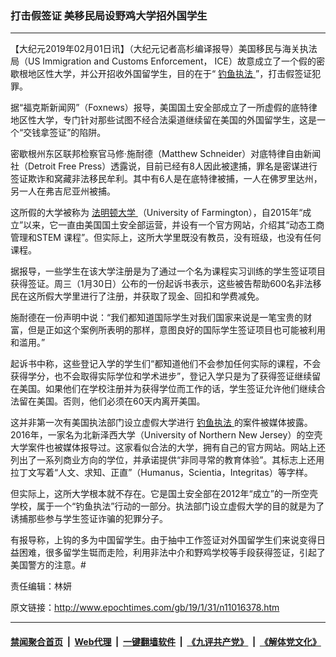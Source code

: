 ### 打击假签证 美移民局设野鸡大学招外国学生
------------------------

<p>
 【大纪元2019年02月01日讯】（大纪元记者高杉编译报导）美国移民与海关执法局（US Immigration and Customs Enforcement， ICE）故意成立了一个假的密歇根地区性大学，并公开招收外国留学生，目的在于“
 <a href="http://www.epochtimes.com/gb/tag/%E9%92%93%E9%B1%BC%E6%89%A7%E6%B3%95.html">
  钓鱼执法
 </a>
 ”，打击假签证犯罪。
</p>
<p>
 据“福克斯新闻网”（Foxnews）报导，美国国土安全部成立了一所虚假的底特律地区性大学，专门针对那些试图不经合法渠道继续留在美国的外国留学生，这是一个“交钱拿签证”的陷阱。
</p>
<p>
 密歇根州东区联邦检察官马修‧施耐德（Matthew Schneider）对底特律自由新闻社（Detroit Free Press）透露说，目前已经有8人因此被逮捕，罪名是密谋进行签证欺诈和窝藏非法移民牟利。其中有6人是在底特律被捕，一人在佛罗里达州，另一人在弗吉尼亚州被捕。
</p>
<p>
 这所假的大学被称为
 <a href="http://www.epochtimes.com/gb/tag/%E6%B3%95%E6%98%8E%E9%A1%BF%E5%A4%A7%E5%AD%A6.html">
  法明顿大学
 </a>
 （University of Farmington），自2015年“成立”以来，它一直由美国国土安全部运营，并设有一个官方网站，介绍其“动态工商管理和STEM 课程”。但实际上，这所大学里既没有教员，没有班级，也没有任何课程。
</p>
<p>
 据报导，一些学生在该大学注册是为了通过一个名为课程实习训练的学生签证项目获得签证。周三（1月30日）公布的一份起诉书表示，这些被告帮助600名非法移民在这所假大学里进行了注册，并获取了现金、回扣和学费减免。
</p>
<p>
 施耐德在一份声明中说：“我们都知道国际学生对我们国家来说是一笔宝贵的财富，但是正如这个案例所表明的那样，意图良好的国际学生签证项目也可能被利用和滥用。”
</p>
<p>
 起诉书中称，这些登记入学的学生们“都知道他们不会参加任何实际的课程，不会获得学分，也不会取得实际学位和学术进步”，登记入学只是为了获得签证继续留在美国。如果他们在学校注册并为获得学位而工作的话，学生签证允许他们继续合法留在美国。否则，他们必须在60天内离开美国。
</p>
<p>
 这并非第一次有美国执法部门设立虚假大学进行
 <a href="http://www.epochtimes.com/gb/tag/%E9%92%93%E9%B1%BC%E6%89%A7%E6%B3%95.html">
  钓鱼执法
 </a>
 的案件被媒体披露。2016年，一家名为北新泽西大学（University of Northern New Jersey）的空壳大学案件也被媒体报导过。这家看似合法的大学，拥有自己的官方网站。网站上还列出了一系列商业方向的学位，并承诺提供“非同寻常的教育体验”。其标志上还用拉丁文写着“人文、求知、正直”（Humanus，Scientia，Integritas）等字样。
</p>
<p>
 但实际上，这所大学根本就不存在。它是国土安全部在2012年“成立”的一所空壳学校，属于一个“钓鱼执法”行动的一部分。执法部门设立虚假大学的目的就是为了诱捕那些参与学生签证诈骗的犯罪分子。
</p>
<p>
 有报导称，上钩的多为中国留学生。由于抽中工作签证对外国留学生们来说变得日益困难，很多留学生铤而走险，利用非法中介和野鸡学校等手段获得签证，引起了美国警方的注意。#
</p>
<p>
 责任编辑：林妍
</p>
<p>
 <audio controls="controls" data-mce-fragment="1" style="display: none;">
 </audio>
</p>
<p>
 <audio controls="controls" style="display: none;">
 </audio>
</p>

原文链接：http://www.epochtimes.com/gb/19/1/31/n11016378.htm


------------------------
#### [禁闻聚合首页](https://github.com/gfw-breaker/banned-news/blob/master/README.md) &nbsp;|&nbsp; [Web代理](https://github.com/gfw-breaker/open-proxy/blob/master/README.md) &nbsp;|&nbsp; [一键翻墙软件](https://github.com/gfw-breaker/nogfw/blob/master/README.md) &nbsp;|&nbsp; [《九评共产党》](https://github.com/gfw-breaker/9ping.md/blob/master/README.md#九评之一评共产党是什么) &nbsp;|&nbsp; [《解体党文化》](https://github.com/gfw-breaker/jtdwh.md/blob/master/README.md#绪论)